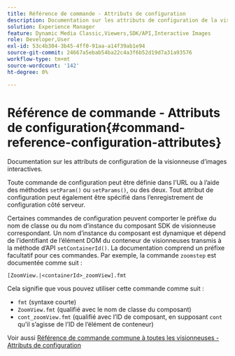 ```yaml
---
title: Référence de commande - Attributs de configuration
description: Documentation sur les attributs de configuration de la visionneuse d’images interactives.
solution: Experience Manager
feature: Dynamic Media Classic,Viewers,SDK/API,Interactive Images
role: Developer,User
exl-id: 53c4b304-3b45-4ff0-91aa-a14f39ab1e94
source-git-commit: 24667a5ebab54ba22c4a3f6b52d19d7a31a93576
workflow-type: tm+mt
source-wordcount: '142'
ht-degree: 0%

---
```


# Référence de commande - Attributs de configuration{#command-reference-configuration-attributes}

Documentation sur les attributs de configuration de la visionneuse d’images interactives.

Toute commande de configuration peut être définie dans l’URL ou à l’aide des méthodes `setParam()` ou `setParams()`, ou des deux. Tout attribut de configuration peut également être spécifié dans l’enregistrement de configuration côté serveur.

Certaines commandes de configuration peuvent comporter le préfixe du nom de classe ou du nom d’instance du composant SDK de visionneuse correspondant. Un nom d’instance du composant est dynamique et dépend de l’identifiant de l’élément DOM du conteneur de visionneuses transmis à la méthode d’API `setContainerId()`. La documentation comprend un préfixe facultatif pour ces commandes. Par exemple, la commande `zoomstep` est documentée comme suit :

`[ZoomView.|<containerId>_zoomView].fmt`

Cela signifie que vous pouvez utiliser cette commande comme suit :

* `fmt` (syntaxe courte)
* `ZoomView.fmt` (qualifié avec le nom de classe du composant)
* `cont_zoomView.fmt` (qualifié avec l’ID de composant, en supposant  `cont` qu’il s’agisse de l’ID de l’élément de conteneur)

Voir aussi [Référence de commande commune à toutes les visionneuses - Attributs de configuration](../../../r-html5-viewer-20-cmdref-configattrib/r-html5-viewer-20-cmdref-configattrib.md#concept-850e0f2c49b949deb7cfbfd330d329bd)
